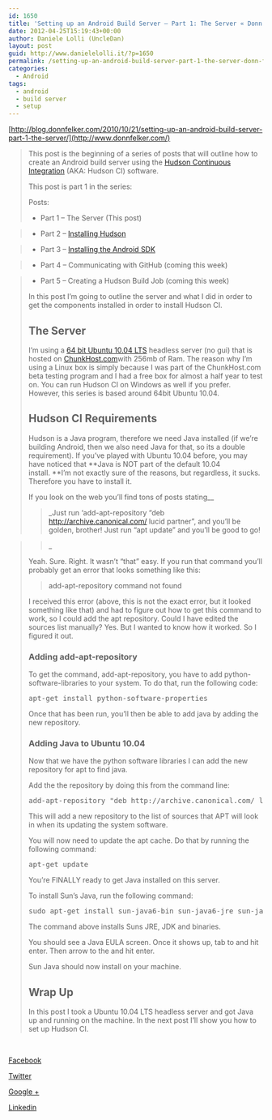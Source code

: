 ```yaml
---
id: 1650
title: 'Setting up an Android Build Server – Part 1: The Server « Donn Felker'
date: 2012-04-25T15:19:43+00:00
author: Daniele Lolli (UncleDan)
layout: post
guid: http://www.danielelolli.it/?p=1650
permalink: /setting-up-an-android-build-server-part-1-the-server-donn-felker-adventures-of-a-tech-health-entrepreneur-startup-founder-donn-felker-adventures-of-a-tech-heal-04-2012.html
categories:
  - Android
tags:
  - android
  - build server
  - setup
---
```

[http://blog.donnfelker.com/2010/10/21/setting-up-an-android-build-server-part-1-the-server/](http://www.donnfelker.com/)

> This post is the beginning of a series of posts that will outline how to create an Android build server using the <a href="http://hudson-ci.org/" target="_blank">Hudson Continuous Integration</a> (AKA: Hudson CI) software.
> 
> This post is part 1 in the series:
> 
> Posts:
> 
> * Part 1 – The Server (This post)
  
> * Part 2 – [Installing Hudson](http://www.donnfelker.com/)
  
> * Part 3 – [Installing the Android SDK](http://www.donnfelker.com/)
  
> * Part 4 – Communicating with GitHub (coming this week)
  
> * Part 5 – Creating a Hudson Build Job (coming this week)
> 
> In this post I’m going to outline the server and what I did in order to get the components installed in order to install Hudson CI.
> 
> ## The Server
> 
> I’m using a <a href="http://releases.ubuntu.com/lucid/" target="_blank">64 bit Ubuntu 10.04 LTS</a> headless server (no gui) that is hosted on <a href="http://chunkhost.com/" target="_blank">ChunkHost.com</a>with 256mb of Ram. The reason why I’m using a Linux box is simply because I was part of the ChunkHost.com beta testing program and I had a free box for almost a half year to test on. You can run Hudson CI on Windows as well if you prefer. However, this series is based around 64bit Ubuntu 10.04.
> 
> ## Hudson CI Requirements
> 
> Hudson is a Java program, therefore we need Java installed (if we’re building Android, then we also need Java for that, so its a double requirement). If you’ve played with Ubuntu 10.04 before, you may have noticed that **Java is NOT part of the default 10.04 install. **I’m not exactly sure of the reasons, but regardless, it sucks. Therefore you have to install it.
> 
> If you look on the web you’ll find tons of posts stating__
> 
> > _Just run ‘add-apt-repository “deb http://archive.canonical.com/ lucid partner”, and you’ll be golden, brother! Just run “apt update” and you’ll be good to go!
  
> >_ 
> 
> Yeah. Sure. Right. It wasn’t “that” easy. If you run that command you’ll probably get an error that looks something like this:
> 
> > add-apt-repository command not found
> 
> I received this error (above, this is not the exact error, but it looked something like that) and had to figure out how to get this command to work, so I could add the apt repository. Could I have edited the sources list manually? Yes. But I wanted to know how it worked. So I figured it out.
> 
> ### Adding add-apt-repository
> 
> To get the command, add-apt-repository, you have to add python-software-libraries to your system. To do that, run the following code:
> 
> <pre title="">apt-get install python-software-properties</pre>
> 
> Once that has been run, you’ll then be able to add java by adding the new repository.
> 
> ### Adding Java to Ubuntu 10.04
> 
> Now that we have the python software libraries I can add the new repository for apt to find java.
> 
> Add the the repository by doing this from the command line:
> 
> <pre title="">add-apt-repository "deb http://archive.canonical.com/ lucid partner"</pre>
> 
> This will add a new repository to the list of sources that APT will look in when its updating the system software.
> 
> You will now need to update the apt cache. Do that by running the following command:
> 
> <pre title="">apt-get update</pre>
> 
> You’re FINALLY ready to get Java installed on this server.
> 
> To install Sun’s Java, run the following command:
> 
> <pre title="">sudo apt-get install sun-java6-bin sun-java6-jre sun-java6-jdk</pre>
> 
> The command above installs Suns JRE, JDK and binaries.
> 
> You should see a Java EULA screen. Once it shows up, tab to <OK> and hit enter. Then arrow to the <Yes> and hit enter.
> 
> Sun Java should now install on your machine.
> 
> ## Wrap Up
> 
> In this post I took a Ubuntu 10.04 LTS headless server and got Java up and running on the machine. In the next post I’ll show you how to set up Hudson CI.

&nbsp;

<div class="container_share">
  <a href="http://www.facebook.com/sharer.php?u=http://www.danielelolli.it/setting-up-an-android-build-server-part-1-the-server-donn-felker-adventures-of-a-tech-health-entrepreneur-startup-founder-donn-felker-adventures-of-a-tech-heal-04-2012.html&t=Setting up an Android Build Server – Part 1: The Server « Donn Felker" target="_blank" class="button_purab_share facebook"><span><i class="icon-facebook"></i></span>
  
  <p>
    Facebook
  </p></a> 
  
  <a href="http://twitter.com/share?url=http://www.danielelolli.it/setting-up-an-android-build-server-part-1-the-server-donn-felker-adventures-of-a-tech-health-entrepreneur-startup-founder-donn-felker-adventures-of-a-tech-heal-04-2012.html&text=Setting up an Android Build Server – Part 1: The Server « Donn Felker" target="_blank" class="button_purab_share twitter"><span><i class="icon-twitter"></i></span>
  
  <p>
    Twitter
  </p></a> 
  
  <a href="https://plus.google.com/share?url=http://www.danielelolli.it/setting-up-an-android-build-server-part-1-the-server-donn-felker-adventures-of-a-tech-health-entrepreneur-startup-founder-donn-felker-adventures-of-a-tech-heal-04-2012.html" target="_blank" class="button_purab_share google-plus"><span><i class="icon-google-plus"></i></span>
  
  <p>
    Google +
  </p></a> 
  
  <a href="http://www.linkedin.com/shareArticle?mini=true&url=http://www.danielelolli.it/setting-up-an-android-build-server-part-1-the-server-donn-felker-adventures-of-a-tech-health-entrepreneur-startup-founder-donn-felker-adventures-of-a-tech-heal-04-2012.html&title=Setting up an Android Build Server – Part 1: The Server « Donn Felker" target="_blank" class="button_purab_share linkedin"><span><i class="icon-linkedin"></i></span>
  
  <p>
    Linkedin
  </p></a>
</div>